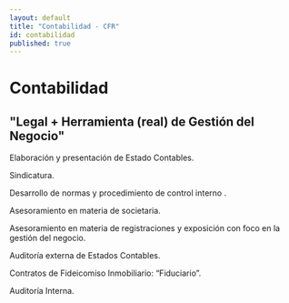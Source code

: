 ```yaml
---
layout: default
title: "Contabilidad - CFR"
id: contabilidad
published: true
---
```


# Contabilidad

## "Legal + Herramienta (real) de Gestión del Negocio"

Elaboración y presentación de Estado Contables.

Sindicatura.

Desarrollo de normas y procedimiento de control interno .

Asesoramiento en materia de societaria.

Asesoramiento en materia de registraciones y exposición con foco en la gestión del negocio.

Auditoría externa de Estados Contables.

Contratos de Fideicomiso Inmobiliario: “Fiduciario”.

Auditoría Interna.